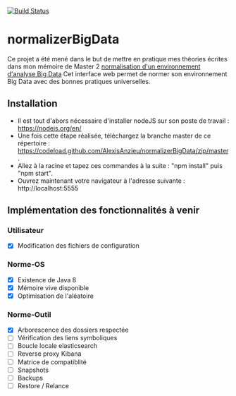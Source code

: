 [![Build Status](https://travis-ci.org/AlexisAnzieu/normalizerBigData.svg?branch=master)](https://travis-ci.org/AlexisAnzieu/normalizerBigData)

# normalizerBigData
Ce projet a été mené dans le but de mettre en pratique mes théories écrites dans mon mémoire de Master 2 [normalisation d'un environnement d'analyse Big Data](https://github.com/AlexisAnzieu/normalizerBigData/blob/master/normalisation%20d'un%20environnement%20d'analyse%20big%20Data.pdf)
Cet interface web permet de normer son environnement Big Data avec des bonnes pratiques universelles. 

## Installation ##

* Il est tout d'abors nécessaire d'installer nodeJS sur son poste de travail : https://nodejs.org/en/  
* Une fois cette étape réalisée, téléchargez la branche master de ce répertoire : https://codeload.github.com/AlexisAnzieu/normalizerBigData/zip/master.  
* Allez à la racine et tapez ces commandes à la suite : "npm install" puis "npm start". 
* Ouvrez maintenant votre navigateur à l'adresse suivante : http://localhost:5555

## Implémentation des fonctionnalités à venir ##

### Utilisateur ###

- [x] Modification des fichiers de configuration 

### Norme-OS ###
- [x] Existence de Java 8  
- [x] Mémoire vive disponible  
- [x] Optimisation de l'aléatoire  

### Norme-Outil ###

- [x] Arborescence des dossiers respectée  
- [ ] Vérification des liens symboliques  
- [ ] Boucle locale elasticsearch  
- [ ] Reverse proxy Kibana  
- [ ] Matrice de compatiblité  
- [ ] Snapshots  
- [ ] Backups  
- [ ] Restore / Relance
